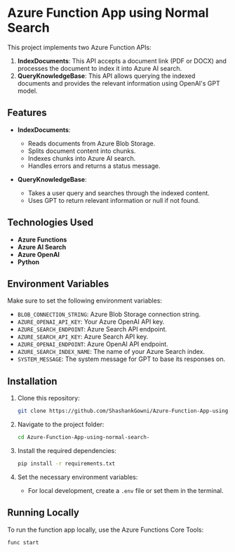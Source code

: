 # Azure Function App using Normal Search

This project implements two Azure Function APIs:
1. **IndexDocuments**: This API accepts a document link (PDF or DOCX) and processes the document to index it into Azure AI search.
2. **QueryKnowledgeBase**: This API allows querying the indexed documents and provides the relevant information using OpenAI's GPT model.

## Features
- **IndexDocuments**: 
  - Reads documents from Azure Blob Storage.
  - Splits document content into chunks.
  - Indexes chunks into Azure AI search.
  - Handles errors and returns a status message.

- **QueryKnowledgeBase**: 
  - Takes a user query and searches through the indexed content.
  - Uses GPT to return relevant information or null if not found.

## Technologies Used
- **Azure Functions**
- **Azure AI Search**
- **Azure OpenAI**
- **Python**

## Environment Variables
Make sure to set the following environment variables:
- `BLOB_CONNECTION_STRING`: Azure Blob Storage connection string.
- `AZURE_OPENAI_API_KEY`: Your Azure OpenAI API key.
- `AZURE_SEARCH_ENDPOINT`: Azure Search API endpoint.
- `AZURE_SEARCH_API_KEY`: Azure Search API key.
- `AZURE_OPENAI_ENDPOINT`: Azure OpenAI API endpoint.
- `AZURE_SEARCH_INDEX_NAME`: The name of your Azure Search index.
- `SYSTEM_MESSAGE`: The system message for GPT to base its responses on.

## Installation

1. Clone this repository:
    ```bash
    git clone https://github.com/ShashankGowni/Azure-Function-App-using-normal-search-
    ```

2. Navigate to the project folder:
    ```bash
    cd Azure-Function-App-using-normal-search-
    ```

3. Install the required dependencies:
    ```bash
    pip install -r requirements.txt
    ```

4. Set the necessary environment variables:
    - For local development, create a `.env` file or set them in the terminal.

## Running Locally
To run the function app locally, use the Azure Functions Core Tools:
```bash
func start
